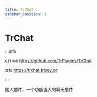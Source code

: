 ```yaml
---
title: TrChat
sidebar_position: 1
---
```


# TrChat

:::info

`GitHub` https://github.com/TrPlugins/TrChat

`文档` https://trchat.trixey.cc

:::

国人插件，一个功能强大的聊天插件
